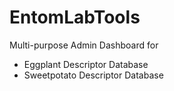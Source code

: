 # EntomLabTools
Multi-purpose Admin Dashboard for
- Eggplant Descriptor Database
- Sweetpotato Descriptor Database
